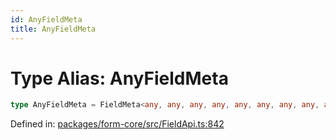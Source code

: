 ```yaml
---
id: AnyFieldMeta
title: AnyFieldMeta
---
```


<!-- DO NOT EDIT: this page is autogenerated from the type comments -->

# Type Alias: AnyFieldMeta

```ts
type AnyFieldMeta = FieldMeta<any, any, any, any, any, any, any, any, any, any, any, any, any, any, any, any, any, any, any, any, any>;
```

Defined in: [packages/form-core/src/FieldApi.ts:842](https://github.com/TanStack/form/blob/main/packages/form-core/src/FieldApi.ts#L842)
